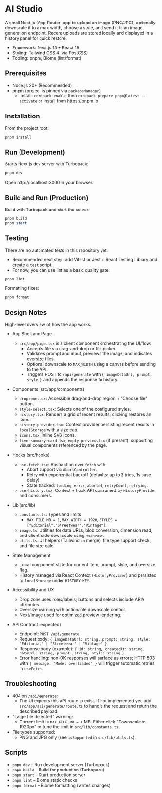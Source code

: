 # AI Studio

A small Next.js (App Router) app to upload an image (PNG/JPG), optionally downscale it to a max width, choose a style,
and send it to an image generation endpoint. Recent uploads are stored locally and displayed in a history panel for
quick restore.

- Framework: Next.js 15 + React 19
- Styling: Tailwind CSS 4 (via PostCSS)
- Tooling: pnpm, Biome (lint/format)

## Prerequisites

- Node.js 20+ (Recommended)
- pnpm (project is pinned via `packageManager`)
    - Install: `corepack enable` then `corepack prepare pnpm@latest --activate` or install from https://pnpm.io

## Installation

From the project root:

```powershell
pnpm install
```

## Run (Development)

Starts Next.js dev server with Turbopack:

```powershell
pnpm dev
```

Open http://localhost:3000 in your browser.

## Build and Run (Production)

Build with Turbopack and start the server:

```powershell
pnpm build
pnpm start
```

## Testing

There are no automated tests in this repository yet.

- Recommended next step: add Vitest or Jest + React Testing Library and create a `test` script.
- For now, you can use lint as a basic quality gate:

```powershell
pnpm lint
```

Formatting fixes:

```powershell
pnpm format
```

## Design Notes

High-level overview of how the app works.

- App Shell and Page
    - `src/app/page.tsx` is a client component orchestrating the UI/flow:
        - Accepts file via drag-and-drop or file picker.
        - Validates prompt and input, previews the image, and indicates oversize files.
        - Optional downscale to `MAX_WIDTH` using a canvas before sending to the API.
        - Triggers POST to `/api/generate` with `{ imageDataUrl, prompt, style }` and appends the response to history.

- Components (src/app/components)
    - `dropzone.tsx`: Accessible drag-and-drop region + "Choose file" button.
    - `style-select.tsx`: Selects one of the configured styles.
    - `history.tsx`: Renders a grid of recent results; clicking restores an item.
    - `history-provider.tsx`: Context provider persisting recent results in `localStorage` with a size cap.
    - `icons.tsx`: Inline SVG icons.
    - `live-summary-card.tsx`, `empty-preview.tsx` (if present): supporting visual components referenced by the page.

- Hooks (src/hooks)
    - `use-fetch.tsx`: Abstraction over `fetch` with:
        - Abort support via `AbortController`.
        - Retry with exponential backoff (defaults: up to 3 tries, 1s base delay).
        - State tracked: `loading`, `error`, `aborted`, `retryCount`, `retrying`.
    - `use-history.tsx`: Context + hook API consumed by `HistoryProvider` and consumers.

- Lib (src/lib)
    - `constants.ts`: Types and limits
        - `MAX_FILE_MB = 1`, `MAX_WIDTH = 1920`, `STYLES = ["Editorial","Streetwear","Vintage"]`.
    - `image.ts`: Utilities for data URLs, blob conversion, dimension read, and client-side downscale using `<canvas>`.
    - `utils.ts`: UI helpers (Tailwind `cn` merge), file type support check, and file size calc.

- State Management
    - Local component state for current item, prompt, style, and oversize flag.
    - History managed via React Context (`HistoryProvider`) and persisted to `localStorage` under `HISTORY_KEY`.

- Accessibility and UX
    - Drop zone uses roles/labels; buttons and selects include ARIA attributes.
    - Oversize warning with actionable downscale control.
    - Next/Image used for optimized preview rendering.

- API Contract (expected)
    - Endpoint: `POST /api/generate`
    - Request body: `{ imageDataUrl: string, prompt: string, style: "Editorial" | "Streetwear" | "Vintage" }`
    - Response body (example): `{ id: string, createdAt: string, dataUrl: string, prompt: string, style: string }`
    - Error handling: non-OK responses will surface as errors; HTTP 503 with `{ message: "Model overloaded" }` will
      trigger automatic retries in `useFetch`.

## Troubleshooting

- 404 on `/api/generate`:
    - The UI expects this API route to exist. If not implemented yet, add `src/app/api/generate/route.ts` to handle the
      request and return the described payload.
- "Large file detected" warning:
    - Current limit is `MAX_FILE_MB = 1` MB. Either click "Downscale to 1920px" or tune the limit in
      `src/lib/constants.ts`.
- File types supported:
    - PNG and JPG only (see `isSupported` in `src/lib/utils.ts`).

## Scripts

- `pnpm dev` – Run development server (Turbopack)
- `pnpm build` – Build for production (Turbopack)
- `pnpm start` – Start production server
- `pnpm lint` – Biome static checks
- `pnpm format` – Biome formatting (writes changes)


